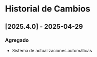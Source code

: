 # Historial de Cambios

## [2025.4.0] - 2025-04-29

### Agregado

- Sistema de actualizaciones automáticas
